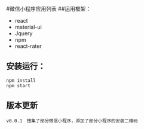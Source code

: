 #微信小程序应用列表
##运用框架：
- react
- material-ui
- Jquery
- npm
- react-rater
## 安装运行：
    npm install
    npm start
## 版本更新
    v0.0.1　搜集了部分微信小程序，添加了部分小程序的安装二维码 